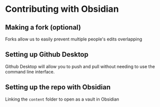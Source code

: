# Contributing with Obsidian
## Making a fork (optional)
Forks allow us to easily prevent multiple people's edits overlapping
## Setting up Github Desktop
Github Desktop will allow you to push and pull without needing to use the command line interface.
## Setting up the repo with Obsidian
Linking the `content` folder to open as a vault in Obsidian